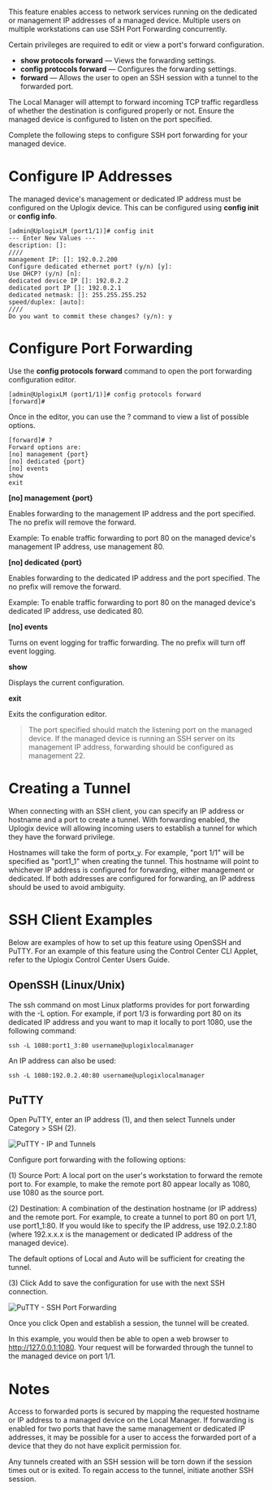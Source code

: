 <!-- 5.4 -->

This feature enables access to network services running on the dedicated or management IP addresses of a managed device. Multiple users on multiple workstations can use SSH Port Forwarding concurrently.

Certain privileges are required to edit or view a port's forward configuration.

* **show protocols forward** &mdash; Views the forwarding settings.
* **config protocols forward** &mdash; Configures the forwarding settings.
* **forward** &mdash; Allows the user to open an SSH session with a tunnel to the forwarded port.

The Local Manager will attempt to forward incoming TCP traffic regardless of whether the destination is configured properly or not. Ensure the managed device is configured to listen on the port specified.

Complete the following steps to configure SSH port forwarding for your managed device.

# Configure IP Addresses

The managed device's management or dedicated IP address must be configured on the Uplogix device. This can be configured using **config init** or **config info**.

```
[admin@UplogixLM (port1/1)]# config init
--- Enter New Values ---
description: []:
////
management IP: []: 192.0.2.200
Configure dedicated ethernet port? (y/n) [y]:
Use DHCP? (y/n) [n]:
dedicated device IP []: 192.0.2.2
dedicated port IP []: 192.0.2.1
dedicated netmask: []: 255.255.255.252
speed/duplex: [auto]:
////
Do you want to commit these changes? (y/n): y
```

# Configure Port Forwarding

Use the **config protocols forward** command to open the port forwarding configuration editor.

```
[admin@UplogixLM (port1/1)]# config protocols forward
[forward]#
```
Once in the editor, you can use the ? command to view a list of possible options.

```
[forward]# ?
Forward options are:
[no] management {port}
[no] dedicated {port}
[no] events
show
exit
```

**[no] management {port}**

Enables forwarding to the management IP address and the port specified. The no prefix will remove the forward.

Example: To enable traffic forwarding to port 80 on the managed device's management IP address, use management 80.

**[no] dedicated {port}**

Enables forwarding to the dedicated IP address and the port specified. The no prefix will remove the forward.

Example: To enable traffic forwarding to port 80 on the managed device's dedicated IP address, use dedicated 80.

**[no] events**

Turns on event logging for traffic forwarding. The no prefix will turn off event logging.

**show**

Displays the current configuration.

**exit**

Exits the configuration editor.

> The port specified should match the listening port on the managed device. If the managed device is running an SSH server on its management IP address, forwarding should be configured as management 22.

# Creating a Tunnel

When connecting with an SSH client, you can specify an IP address or hostname and a port to create a tunnel. With forwarding enabled, the Uplogix device will allowing incoming users to establish a tunnel for which they have the forward privilege.

Hostnames will take the form of portx_y. For example, "port 1/1" will be specified as "port1_1" when creating the tunnel. This hostname will point to whichever IP address is configured for forwarding, either management or dedicated. If both addresses are configured for forwarding, an IP address should be used to avoid ambiguity.

# SSH Client Examples

Below are examples of how to set up this feature using OpenSSH and PuTTY. For an example of this feature using the Control Center CLI Applet, refer to the Uplogix Control Center Users Guide.

## OpenSSH (Linux/Unix)

The ssh command on most Linux platforms provides for port forwarding with the -L option. For example, if port 1/3 is forwarding port 80 on its dedicated IP address and you want to map it locally to port 1080, use the following command:

```
ssh -L 1080:port1_3:80 username@uplogixlocalmanager
```

An IP address can also be used:

```
ssh -L 1080:192.0.2.40:80 username@uplogixlocalmanager
```

## PuTTY

Open PuTTY, enter an IP address (1), and then select Tunnels under Category > SSH (2).

![PuTTY - IP and Tunnels](http://uplogix.com/support/docs/img/5.4/putty-ip-tunnels.png)

Configure port forwarding with the following options:

(1) Source Port: A local port on the user's workstation to forward the remote port to. For example, to make the remote port 80 appear locally as 1080, use 1080 as the source port.

(2) Destination: A combination of the destination hostname (or IP address) and the remote port. For example, to create a tunnel to port 80 on port 1/1, use port1_1:80. If you would like to specify the IP address, use 192.0.2.1:80 (where 192.x.x.x is the management or dedicated IP address of the managed device).

The default options of Local and Auto will be sufficient for creating the tunnel.

(3) Click Add to save the configuration for use with the next SSH connection. 

![PuTTY - SSH Port Forwarding](http://uplogix.com/support/docs/img/5.4/putty-ssh-port-forwarding.png)

Once you click Open and establish a session, the tunnel will be created.

In this example, you would then be able to open a web browser to http://127.0.0.1:1080. Your request will be forwarded through the tunnel to the managed device on port 1/1.

# Notes

Access to forwarded ports is secured by mapping the requested hostname or IP address to a managed device on the Local Manager. If forwarding is enabled for two ports that have the same management or dedicated IP addresses, it may be possible for a user to access the forwarded port of a device that they do not have explicit permission for.

Any tunnels created with an SSH session will be torn down if the session times out or is exited. To regain access to the tunnel, initiate another SSH session.